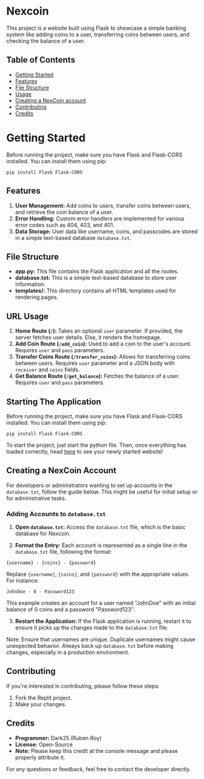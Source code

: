 # Nexcoin

This project is a website built using Flask to showcase a simple banking system like adding coins to a user, transferring coins between users, and checking the balance of a user.

## Table of Contents

- [Getting Started](#getting-started)
- [Features](#features)
- [File Structure](#file-structure)
- [Usage](#usage)
- [Creating a NexCoin account](#creating-a-nexcoin-account)
- [Contributing](#contributing)
- [Credits](#credits)

# Getting Started

Before running the project, make sure you have Flask and Flask-CORS installed. You can install them using pip:
```
pip install Flask Flask-CORS
```

## Features

1. **User Management:** Add coins to users, transfer coins between users, and retrieve the coin balance of a user.
2. **Error Handling:** Custom error handlers are implemented for various error codes such as 404, 403, and 401.
3. **Data Storage:** User data like username, coins, and passcodes are stored in a simple text-based database `database.txt`.

## File Structure

- **app.py:** This file contains the Flask application and all the routes.
- **database.txt:** This is a simple text-based database to store user information.
- **templates/:** This directory contains all HTML templates used for rendering pages.

## URL Usage

1. **Home Route (`/`):** Takes an optional `user` parameter. If provided, the server fetches user details. Else, it renders the homepage.
2. **Add Coin Route (`/add_coin`):** Used to add a coin to the user's account. Requires `user` and `pass` parameters.
3. **Transfer Coins Route (`/transfer_coins`):** Allows for transferring coins between users. Requires `user` parameter and a JSON body with `receiver` and `coins` fields.
4. **Get Balance Route (`/get_balance`):** Fetches the balance of a user. Requires `user` and `pass` parameters.

## Starting The Application

Before running the project, make sure you have Flask and Flask-CORS installed. You can install them using pip:
```
pip install Flask Flask-CORS
```
To start the project, just start the python file. Then, once everything has loaded correctly, head [here](http://127.0.0.1:8080) to see your newly started website!

## Creating a NexCoin Account

For developers or administrators wanting to set up accounts in the `database.txt`, follow the guide below. This might be useful for initial setup or for administrative tasks.

### Adding Accounts to `database.txt`

1. **Open `database.txt`:** Access the `database.txt` file, which is the basic database for Nexcoin.

2. **Format the Entry:** Each account is represented as a single line in the `database.txt` file, following the format:

```
{username} - {coins} - {password}
```
Replace `{username}`, `{coins}`, and `{password}` with the appropriate values. For instance:
```
JohnDoe - 0 - Password123
```
This example creates an account for a user named "JohnDoe" with an initial balance of 0 coins and a password "Password123".

3. **Restart the Application:** If the Flask application is running, restart it to ensure it picks up the changes made to the `database.txt` file.

Note: Ensure that usernames are unique. Duplicate usernames might cause unexpected behavior. Always back up `database.txt` before making changes, especially in a production environment.

## Contributing

If you're interested in contributing, please follow these steps:

1. Fork the Replit project.
2. Make your changes.

## Credits

- **Programmer:** Dark25 (Ruben Roy)
- **License:** Open-Source
- **Note:** Please keep this credit at the console message and please properly attribute it.

For any questions or feedback, feel free to contact the developer directly.
